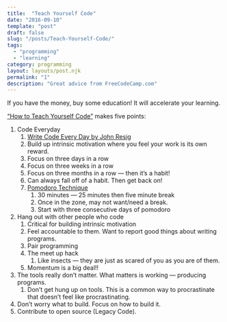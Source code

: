 ```yaml
---
title:  "Teach Yourself Code"
date: "2016-09-10"
template: "post"
draft: false
slug: "/posts/Teach-Yourself-Code/"
tags:
  - "programming"
  - "learning"
category: programming 
layout: layouts/post.njk
permalink: "1"
description: "Great advice from FreeCodeCamp.com"
---
```


If you have the money, buy some education!  It will accelerate your learning.

[“How to Teach Yourself Code”](https://www.youtube.com/watch?v=qZKvZzRynLE) makes five points:

1. Code Everyday
    1. [Write Code Every Day by John Resig](http://ejohn.org/blog/write-code-every-day/)
    1. Build up intrinsic motivation where you feel your work is its own reward.
    1. Focus on three days in a row
    1. Focus on three weeks in a row
    1. Focus on three months in a row — then it’s a habit!
    1. Can always fall off of a habit.   Then get back on!
    1. [Pomodoro Technique](http://pomodorotechnique.com/)
          1. 30 minutes — 25 minutes then five minute break
          1. Once in the zone, may not want/need a break.
          1. Start with three consecutive days of pomodoro
1. Hang out with other people who code
    1. Critical for building intrinsic motivation
    1. Feel accountable to them.   Want to report good things about writing programs.
    1. Pair programming
    1. The meet up hack
          1. Like insects — they are just as scared of you as you are of them.
    1. Momentum is a big deal!!
3.  The tools really don’t matter.    What matters is working — producing programs.
    1. Don’t get hung up on tools.   This is a common way to procrastinate that doesn’t feel like procrastinating.   
4. Don’t worry what to build.  Focus on how to build it.
5. Contribute to open source (Legacy Code).


